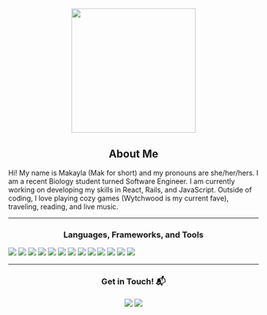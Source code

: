 <h1 align="center"><h1/>
 
<p align="center"> <img src="https://mir-s3-cdn-cf.behance.net/project_modules/disp/601014116770475.6068beff4640a.gif" height="250"/> </p>
 <h2 align="center"> About Me </h2>
 Hi! My name is Makayla (Mak for short) and my pronouns are she/her/hers. I am a recent Biology student turned Software Engineer. I am currently working on developing my skills in React, Rails, and JavaScript. Outside of coding, I love playing cozy games (Wytchwood is my current fave), traveling, reading, and live music. 
 
<hr>
<h3 align="center"> Languages, Frameworks, and Tools </h3>
<p> <img src="https://img.shields.io/badge/javascript-%23323330.svg?style=for-the-badge&logo=javascript&logoColor=%23F7DF1E"/> <img src="https://img.shields.io/badge/html5-%23E34F26.svg?style=for-the-badge&logo=html5&logoColor=white"/> <img src="https://img.shields.io/badge/bootstrap-%23563D7C.svg?style=for-the-badge&logo=bootstrap&logoColor=white"/> <img src="https://img.shields.io/badge/git-%23F05033.svg?style=for-the-badge&logo=git&logoColor=white"/> <img src="https://img.shields.io/badge/NPM-%23000000.svg?style=for-the-badge&logo=npm&logoColor=white"/> <img src="https://img.shields.io/badge/VisualStudioCode-0078d7.svg?style=for-the-badge&logo=visual-studio-code&logoColor=white"/> <img src="https://img.shields.io/badge/github-%23121011.svg?style=for-the-badge&logo=github&logoColor=white"/> <img src="https://img.shields.io/badge/css-1572B6.svg?style=for-the-badge&logo=css3&logoColor=white"/> <img src="https://img.shields.io/badge/reactjs-61DAFB.svg?style=for-the-badge&logo=react&logoColor=black"/> <img src="https://img.shields.io/badge/rails-%23CC0000.svg?style=for-the-badge&logo=ruby-on-rails&logoColor=white"/> <img src="https://img.shields.io/badge/ruby-%23CC342D.svg?style=for-the-badge&logo=ruby&logoColor=white"/> <img src="https://img.shields.io/badge/postgres-%23316192.svg?style=for-the-badge&logo=postgresql&logoColor=white"/> <img src="https://img.shields.io/badge/MUI-%230081CB.svg?style=for-the-badge&logo=mui&logoColor=white"/>
 
<hr>
<h3 align="center">Get in Touch! 📬</h3>
<p align="center">
<a href="https://www.linkedin.com/in/makayla-usher/" target="blank"><img align="center" src="https://img.shields.io/badge/LinkedIn-0077B5?style=for-the-badge&logo=linkedin&logoColor=white" /></a> <a href="mailto:makaylabusher@gmail.com" target="blank"><img align="center" src="https://img.shields.io/badge/GMAIL-D14836?style=for-the-badge&logo=gmail&logoColor=white" /></a> 
</p>
